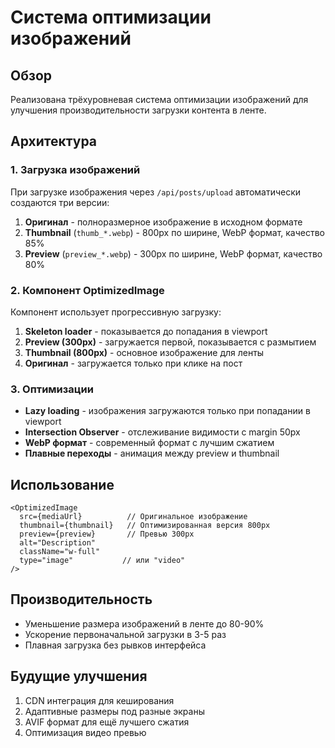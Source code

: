 # Система оптимизации изображений

## Обзор

Реализована трёхуровневая система оптимизации изображений для улучшения производительности загрузки контента в ленте.

## Архитектура

### 1. Загрузка изображений

При загрузке изображения через `/api/posts/upload` автоматически создаются три версии:

1. **Оригинал** - полноразмерное изображение в исходном формате
2. **Thumbnail** (`thumb_*.webp`) - 800px по ширине, WebP формат, качество 85%
3. **Preview** (`preview_*.webp`) - 300px по ширине, WebP формат, качество 80%

### 2. Компонент OptimizedImage

Компонент использует прогрессивную загрузку:

1. **Skeleton loader** - показывается до попадания в viewport
2. **Preview (300px)** - загружается первой, показывается с размытием
3. **Thumbnail (800px)** - основное изображение для ленты
4. **Оригинал** - загружается только при клике на пост

### 3. Оптимизации

- **Lazy loading** - изображения загружаются только при попадании в viewport
- **Intersection Observer** - отслеживание видимости с margin 50px
- **WebP формат** - современный формат с лучшим сжатием
- **Плавные переходы** - анимация между preview и thumbnail

## Использование

```tsx
<OptimizedImage
  src={mediaUrl}          // Оригинальное изображение
  thumbnail={thumbnail}   // Оптимизированная версия 800px
  preview={preview}       // Превью 300px
  alt="Description"
  className="w-full"
  type="image"           // или "video"
/>
```

## Производительность

- Уменьшение размера изображений в ленте до 80-90%
- Ускорение первоначальной загрузки в 3-5 раз
- Плавная загрузка без рывков интерфейса

## Будущие улучшения

1. CDN интеграция для кеширования
2. Адаптивные размеры под разные экраны
3. AVIF формат для ещё лучшего сжатия
4. Оптимизация видео превью 